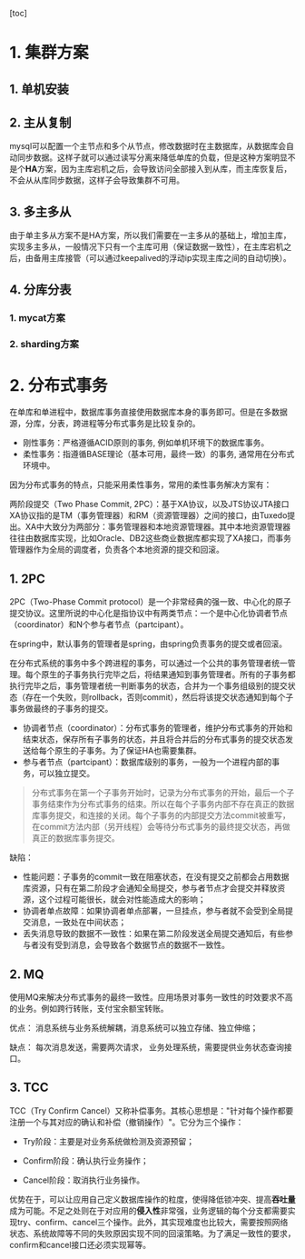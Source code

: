 [toc]

# 1. 集群方案

## 1. 单机安装



## 2. 主从复制

mysql可以配置一个主节点和多个从节点，修改数据时在主数据库，从数据库会自动同步数据。这样子就可以通过读写分离来降低单库的负载，但是这种方案明显不是个**HA**方案，因为主库宕机之后，会导致访问全部接入到从库，而主库恢复后，不会从从库同步数据，这样子会导致集群不可用。

## 3. 多主多从

由于单主多从方案不是HA方案，所以我们需要在一主多从的基础上，增加主库，实现多主多从，一般情况下只有一个主库可用（保证数据一致性），在主库宕机之后，由备用主库接管（可以通过keepalived的浮动ip实现主库之间的自动切换）。

## 4. 分库分表

### 1. mycat方案

### 2. sharding方案



# 2. 分布式事务

在单库和单进程中，数据库事务直接使用数据库本身的事务即可。但是在多数据源，分库，分表，跨进程等分布式事务是比较复杂的。

- 刚性事务：严格遵循ACID原则的事务, 例如单机环境下的数据库事务。
- 柔性事务：指遵循BASE理论（基本可用，最终一致）的事务, 通常用在分布式环境中。

因为分布式事务的特点，只能采用柔性事务，常用的柔性事务解决方案有：

两阶段提交（Two Phase Commit, 2PC）：基于XA协议，以及JTS协议JTA接口XA协议指的是TM（事务管理器）和RM（资源管理器）之间的接口，由Tuxedo提出。XA中大致分为两部分：事务管理器和本地资源管理器。其中本地资源管理器往往由数据库实现，比如Oracle、DB2这些商业数据库都实现了XA接口，而事务管理器作为全局的调度者，负责各个本地资源的提交和回滚。

## 1. 2PC

2PC（Two-Phase Commit protocol）是一个非常经典的强一致、中心化的原子提交协议。这里所说的中心化是指协议中有两类节点：一个是中心化协调者节点（coordinator）和N个参与者节点（partcipant）。

在spring中，默认事务的管理者是spring，由spring负责事务的提交或者回滚。

在分布式系统的事务中多个跨进程的事务，可以通过一个公共的事务管理者统一管理。每个原生的子事务执行完毕之后，将结果通知到事务管理者。所有的子事务都执行完毕之后，事务管理者统一判断事务的状态，合并为一个事务组级别的提交状态（存在一个失败，则rollback，否则commit），然后将该提交状态通知到每个子事务做最终的子事务的提交。

- 协调者节点（coordinator）：分布式事务的管理者，维护分布式事务的开始和结束状态，保存所有子事务的状态，并且将合并后的分布式事务的提交状态发送给每个原生的子事务。为了保证HA也需要集群。
- 参与者节点（partcipant）：数据库级别的事务，一般为一个进程内部的事务，可以独立提交。

>分布式事务在第一个子事务开始时，记录为分布式事务的开始，最后一个子事务结束作为分布式事务的结束。所以在每个子事务内部不存在真正的数据库事务提交，和连接的关闭。每个子事务的内部提交方法commit被重写，在commit方法内部（另开线程）会等待分布式事务的最终提交状态，再做真正的数据库事务提交。

缺陷：

- 性能问题：子事务的commit一致在阻塞状态，在没有提交之前都会占用数据库资源，只有在第二阶段才会通知全局提交，参与者节点才会提交并释放资源，这个过程可能很长，就会对性能造成大的影响；
- 协调者单点故障：如果协调者单点部署，一旦挂点，参与者就不会受到全局提交消息，一致处在中间状态；
- 丢失消息导致的数据不一致性：如果在第二阶段发送全局提交通知后，有些参与者没有受到消息，会导致各个数据节点的数据不一致性。

## 2. MQ

使用MQ来解决分布式事务的最终一致性。应用场景对事务一致性的时效要求不高的业务。例如跨行转账，支付宝余额宝转账。

优点： 消息系统与业务系统解耦，消息系统可以独立存储、独立伸缩；

缺点： 每次消息发送，需要两次请求， 业务处理系统，需要提供业务状态查询接口。

## 3. TCC

TCC（Try Confirm Cancel）又称补偿事务。其核心思想是："针对每个操作都要注册一个与其对应的确认和补偿（撤销操作）"。它分为三个操作：

- Try阶段：主要是对业务系统做检测及资源预留；

- Confirm阶段：确认执行业务操作；

- Cancel阶段：取消执行业务操作。

优势在于，可以让应用自己定义数据库操作的粒度，使得降低锁冲突、提高**吞吐量**成为可能。不足之处则在于对应用的**侵入性**非常强，业务逻辑的每个分支都需要实现try、confirm、cancel三个操作。此外，其实现难度也比较大，需要按照网络状态、系统故障等不同的失败原因实现不同的回滚策略。为了满足一致性的要求，confirm和cancel接口还必须实现幂等。